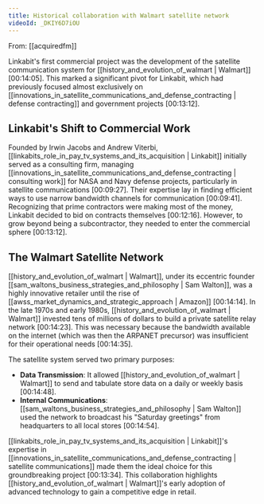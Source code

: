 ```yaml
---
title: Historical collaboration with Walmart satellite network
videoId: _DKIY6D7iOU
---
```


From: [[acquiredfm]] <br/> 

Linkabit's first commercial project was the development of the satellite communication system for [[history_and_evolution_of_walmart | Walmart]] <a class="yt-timestamp" data-t="0:14:05">[00:14:05]</a>. This marked a significant pivot for Linkabit, which had previously focused almost exclusively on [[innovations_in_satellite_communications_and_defense_contracting | defense contracting]] and government projects <a class="yt-timestamp" data-t="0:13:12">[00:13:12]</a>.

## Linkabit's Shift to Commercial Work

Founded by Irwin Jacobs and Andrew Viterbi, [[linkabits_role_in_pay_tv_systems_and_its_acquisition | Linkabit]] initially served as a consulting firm, managing [[innovations_in_satellite_communications_and_defense_contracting | consulting work]] for NASA and Navy defense projects, particularly in satellite communications <a class="yt-timestamp" data-t="0:09:27">[00:09:27]</a>. Their expertise lay in finding efficient ways to use narrow bandwidth channels for communication <a class="yt-timestamp" data-t="0:09:41">[00:09:41]</a>. Recognizing that prime contractors were making most of the money, Linkabit decided to bid on contracts themselves <a class="yt-timestamp" data-t="0:12:16">[00:12:16]</a>. However, to grow beyond being a subcontractor, they needed to enter the commercial sphere <a class="yt-timestamp" data-t="0:13:12">[00:13:12]</a>.

## The Walmart Satellite Network

[[history_and_evolution_of_walmart | Walmart]], under its eccentric founder [[sam_waltons_business_strategies_and_philosophy | Sam Walton]], was a highly innovative retailer until the rise of [[awss_market_dynamics_and_strategic_approach | Amazon]] <a class="yt-timestamp" data-t="0:14:14">[00:14:14]</a>. In the late 1970s and early 1980s, [[history_and_evolution_of_walmart | Walmart]] invested tens of millions of dollars to build a private satellite relay network <a class="yt-timestamp" data-t="0:14:23">[00:14:23]</a>. This was necessary because the bandwidth available on the internet (which was then the ARPANET precursor) was insufficient for their operational needs <a class="yt-timestamp" data-t="0:14:35">[00:14:35]</a>.

The satellite system served two primary purposes:
*   **Data Transmission**: It allowed [[history_and_evolution_of_walmart | Walmart]] to send and tabulate store data on a daily or weekly basis <a class="yt-timestamp" data-t="0:14:48">[00:14:48]</a>.
*   **Internal Communications**: [[sam_waltons_business_strategies_and_philosophy | Sam Walton]] used the network to broadcast his "Saturday greetings" from headquarters to all local stores <a class="yt-timestamp" data-t="0:14:54">[00:14:54]</a>.

[[linkabits_role_in_pay_tv_systems_and_its_acquisition | Linkabit]]'s expertise in [[innovations_in_satellite_communications_and_defense_contracting | satellite communications]] made them the ideal choice for this groundbreaking project <a class="yt-timestamp" data-t="0:13:34">[00:13:34]</a>. This collaboration highlights [[history_and_evolution_of_walmart | Walmart]]'s early adoption of advanced technology to gain a competitive edge in retail.